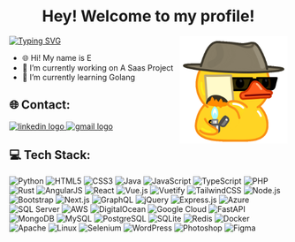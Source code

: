 <h1 align="center">Hey! Welcome to my profile!</h1>
<img align="right" src="main.gif" width="195"/>
<a href="https://git.io/typing-svg"><img src="https://readme-typing-svg.herokuapp.com?font=Fira+Code&pause=500&color=C8CD06&width=435&lines=Hello+World;hey!+its+Chaleum" alt="Typing SVG" /></a>


- 🌐 Hi! My name is E
- 🔭 I’m currently working on A Saas Project
- 🌱 I’m currently learning Golang

## 🌐 Contact:

<div align="left">
  <a href="https://linkedin.com/in/YOUR-LINKEDIN" target="_blank">
    <img src="https://raw.githubusercontent.com/maurodesouza/profile-readme-generator/master/src/assets/icons/social/linkedin/default.svg" width="40" height="40" alt="linkedin logo"  />
  </a>
  <a href="mailto:your.email@example.com" target="_blank">
    <img src="https://raw.githubusercontent.com/maurodesouza/profile-readme-generator/master/src/assets/icons/social/gmail/default.svg" width="40" height="40" alt="gmail logo"  />
  </a>
</div>



## 💻 Tech Stack:

<div align="left">
  <img src="https://cdn.jsdelivr.net/gh/devicons/devicon/icons/python/python-original.svg" height="30" alt="Python"/>
  <img src="https://cdn.jsdelivr.net/gh/devicons/devicon/icons/html5/html5-original.svg" height="30" alt="HTML5"/>
  <img src="https://cdn.jsdelivr.net/gh/devicons/devicon/icons/css3/css3-original.svg" height="30" alt="CSS3"/>
  <img src="https://cdn.jsdelivr.net/gh/devicons/devicon/icons/java/java-original.svg" height="30" alt="Java"/>
  <img src="https://cdn.jsdelivr.net/gh/devicons/devicon/icons/javascript/javascript-original.svg" height="30" alt="JavaScript"/>
  <img src="https://cdn.jsdelivr.net/gh/devicons/devicon/icons/typescript/typescript-original.svg" height="30" alt="TypeScript"/>
  <img src="https://cdn.jsdelivr.net/gh/devicons/devicon/icons/php/php-original.svg" height="30" alt="PHP"/>
  <img src="https://cdn.jsdelivr.net/gh/devicons/devicon/icons/rust/rust-original.svg" height="30" alt="Rust"/>
  <img src="https://cdn.jsdelivr.net/gh/devicons/devicon/icons/angularjs/angularjs-original.svg" height="30" alt="AngularJS"/>
  <img src="https://cdn.jsdelivr.net/gh/devicons/devicon/icons/react/react-original.svg" height="30" alt="React"/>
  <img src="https://cdn.jsdelivr.net/gh/devicons/devicon/icons/vuejs/vuejs-original.svg" height="30" alt="Vue.js"/>
  <img src="https://cdn.jsdelivr.net/gh/devicons/devicon/icons/vuetify/vuetify-original.svg" height="30" alt="Vuetify"/>
  <img src="https://cdn.jsdelivr.net/gh/devicons/devicon/icons/tailwindcss/tailwindcss-original-wordmark.svg" height="30" alt="TailwindCSS"/>
  <img src="https://cdn.jsdelivr.net/gh/devicons/devicon/icons/nodejs/nodejs-original.svg" height="30" alt="Node.js"/>
  <img src="https://cdn.jsdelivr.net/gh/devicons/devicon/icons/bootstrap/bootstrap-original.svg" height="30" alt="Bootstrap"/>
  <img src="https://cdn.jsdelivr.net/gh/devicons/devicon/icons/nextjs/nextjs-original.svg" height="30" alt="Next.js"/>
  <img src="https://cdn.jsdelivr.net/gh/devicons/devicon/icons/graphql/graphql-plain.svg" height="30" alt="GraphQL"/>
  <img src="https://cdn.jsdelivr.net/gh/devicons/devicon/icons/jquery/jquery-original.svg" height="30" alt="jQuery"/>
  <img src="https://cdn.jsdelivr.net/gh/devicons/devicon/icons/express/express-original.svg" height="30" alt="Express.js"/>
  <img src="https://cdn.jsdelivr.net/gh/devicons/devicon/icons/azure/azure-original.svg" height="30" alt="Azure"/>
  <img src="https://cdn.jsdelivr.net/gh/devicons/devicon/icons/microsoftsqlserver/microsoftsqlserver-plain.svg" height="30" alt="SQL Server"/>
  <img src="https://cdn.jsdelivr.net/gh/devicons/devicon/icons/amazonwebservices/amazonwebservices-line-wordmark.svg" height="30" alt="AWS"/>
  <img src="https://cdn.jsdelivr.net/gh/devicons/devicon/icons/digitalocean/digitalocean-original.svg" height="30" alt="DigitalOcean"/>
  <img src="https://cdn.jsdelivr.net/gh/devicons/devicon/icons/googlecloud/googlecloud-original.svg" height="30" alt="Google Cloud"/>
  <img src="https://cdn.jsdelivr.net/gh/devicons/devicon/icons/fastapi/fastapi-original.svg" height="30" alt="FastAPI"/>
  <img src="https://cdn.jsdelivr.net/gh/devicons/devicon/icons/mongodb/mongodb-original.svg" height="30" alt="MongoDB"/>
  <img src="https://cdn.jsdelivr.net/gh/devicons/devicon/icons/mysql/mysql-original.svg" height="30" alt="MySQL"/>
  <img src="https://cdn.jsdelivr.net/gh/devicons/devicon/icons/postgresql/postgresql-original.svg" height="30" alt="PostgreSQL"/>
  <img src="https://cdn.jsdelivr.net/gh/devicons/devicon/icons/sqlite/sqlite-original.svg" height="30" alt="SQLite"/>
  <img src="https://cdn.jsdelivr.net/gh/devicons/devicon/icons/redis/redis-original.svg" height="30" alt="Redis"/>
  <img src="https://cdn.jsdelivr.net/gh/devicons/devicon/icons/docker/docker-original.svg" height="30" alt="Docker"/>
  <img src="https://cdn.jsdelivr.net/gh/devicons/devicon/icons/apache/apache-original.svg" height="30" alt="Apache"/>
  <img src="https://cdn.jsdelivr.net/gh/devicons/devicon/icons/linux/linux-original.svg" height="30" alt="Linux"/>
  <img src="https://cdn.jsdelivr.net/gh/devicons/devicon/icons/selenium/selenium-original.svg" height="30" alt="Selenium"/>
  <img src="https://cdn.jsdelivr.net/gh/devicons/devicon/icons/wordpress/wordpress-original.svg" height="30" alt="WordPress"/>
  <img src="https://cdn.jsdelivr.net/gh/devicons/devicon/icons/photoshop/photoshop-plain.svg" height="30" alt="Photoshop"/>
  <img src="https://cdn.jsdelivr.net/gh/devicons/devicon/icons/figma/figma-original.svg" height="30" alt="Figma"/>
</div>





